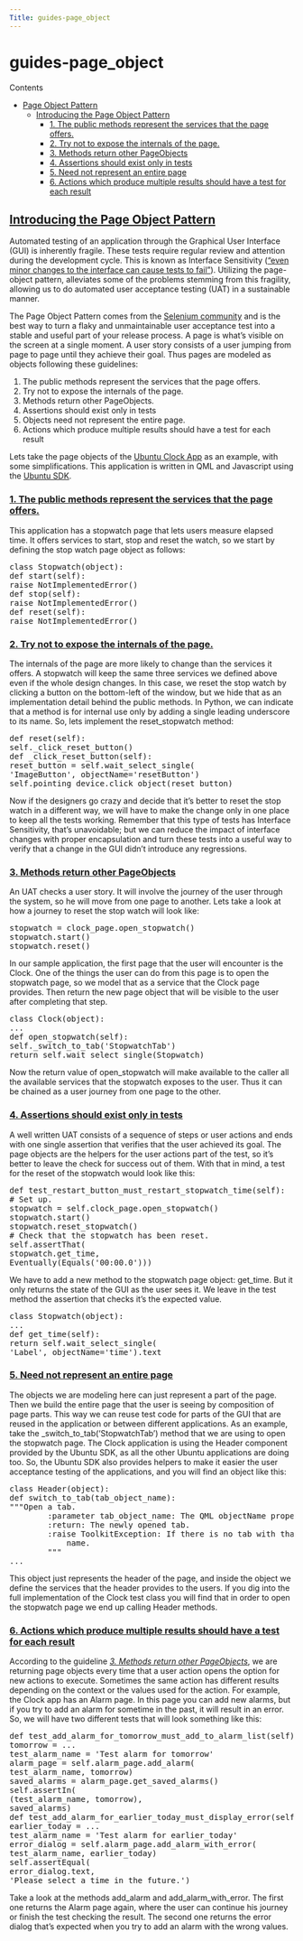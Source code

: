 ```yaml
---
Title: guides-page_object
---
```


# guides-page_object

<p class="topic-title first">Contents</p>
<ul class="simple">
<li><a class="reference internal" href="#page-object-pattern" id="id1">Page Object Pattern</a><ul>
<li><a class="reference internal" href="#introducing-the-page-object-pattern" id="id2">Introducing the Page Object Pattern</a><ul>
<li><a class="reference internal" href="#the-public-methods-represent-the-services-that-the-page-offers" id="id3">1. The public methods represent the services that the page offers.</a></li>
<li><a class="reference internal" href="#try-not-to-expose-the-internals-of-the-page" id="id4">2. Try not to expose the internals of the page.</a></li>
<li><a class="reference internal" href="#methods-return-other-pageobjects" id="id5">3. Methods return other PageObjects</a></li>
<li><a class="reference internal" href="#assertions-should-exist-only-in-tests" id="id6">4. Assertions should exist only in tests</a></li>
<li><a class="reference internal" href="#need-not-represent-an-entire-page" id="id7">5. Need not represent an entire page</a></li>
<li><a class="reference internal" href="#actions-which-produce-multiple-results-should-have-a-test-for-each-result" id="id8">6. Actions which produce multiple results should have a test for each result</a></li>
</ul>
</li>
</ul>
</li>
</ul>
<h2><a class="toc-backref" href="#id2">Introducing the Page Object Pattern</a><a class="headerlink" href="#introducing-the-page-object-pattern" title="Permalink to this headline"></a></h2>
<p>Automated testing of an application through the Graphical User Interface (GUI) is inherently fragile.
These tests require regular review and attention during the development cycle. This is known as Interface Sensitivity (<a class="reference external" href="https://books.google.com/books?isbn=0132797461">&#8220;even minor changes to the interface can cause tests to fail&#8221;</a>).
Utilizing the page-object pattern, alleviates some of the problems stemming from this fragility, allowing us to do automated user acceptance testing (UAT) in a sustainable manner.</p>
<p>The Page Object Pattern comes from the <a class="reference external" href="https://code.google.com/p/selenium/wiki/PageObjects">Selenium community</a> and is the best way to turn a flaky and unmaintainable user acceptance test into a stable and useful
part of your release process. A page is what&#8217;s visible on the screen at a single moment.
A user story consists of a user jumping from page to page until they achieve their goal.
Thus pages are modeled as objects following these guidelines:</p>
<ol class="arabic simple">
<li>The public methods represent the services that the page offers.</li>
<li>Try not to expose the internals of the page.</li>
<li>Methods return other PageObjects.</li>
<li>Assertions should exist only in tests</li>
<li>Objects need not represent the entire page.</li>
<li>Actions which produce multiple results should have a test for each result</li>
</ol>
<p>Lets take the page objects of the <a class="reference external" href="http://bazaar.launchpad.net/~ubuntu-clock-dev/ubuntu-clock-app/trunk/view/399/tests/autopilot/ubuntu_clock_app/emulators.py">Ubuntu Clock App</a> as an example, with some simplifications. This application is written in
QML and Javascript using the <a class="reference external" href="../../platform/sdk/index.md">Ubuntu SDK</a>.</p>
<h3><a class="toc-backref" href="#id3">1. The public methods represent the services that the page offers.</a><a class="headerlink" href="#the-public-methods-represent-the-services-that-the-page-offers" title="Permalink to this headline"></a></h3>
<p>This application has a stopwatch page that lets users measure elapsed
time. It offers services to start, stop and reset the watch, so we start
by defining the stop watch page object as follows:</p>
<pre><span class="k">class</span> <span class="nc">Stopwatch</span><span class="p">(</span><span class="nb">object</span><span class="p">):</span>
<span class="k">def</span> <span class="nf">start</span><span class="p">(</span><span class="bp">self</span><span class="p">):</span>
<span class="k">raise</span> <span class="ne">NotImplementedError</span><span class="p">()</span>
<span class="k">def</span> <span class="nf">stop</span><span class="p">(</span><span class="bp">self</span><span class="p">):</span>
<span class="k">raise</span> <span class="ne">NotImplementedError</span><span class="p">()</span>
<span class="k">def</span> <span class="nf">reset</span><span class="p">(</span><span class="bp">self</span><span class="p">):</span>
<span class="k">raise</span> <span class="ne">NotImplementedError</span><span class="p">()</span>
</pre>
<h3><a class="toc-backref" href="#id4">2. Try not to expose the internals of the page.</a><a class="headerlink" href="#try-not-to-expose-the-internals-of-the-page" title="Permalink to this headline"></a></h3>
<p>The internals of the page are more likely to change than the services it
offers. A stopwatch will keep the same three services we defined above
even if the whole design changes. In this case, we reset the stop watch
by clicking a button on the bottom-left of the window, but we hide that
as an implementation detail behind the public methods. In Python, we can
indicate that a method is for internal use only by adding a single
leading underscore to its name. So, lets implement the reset_stopwatch
method:</p>
<pre><span class="k">def</span> <span class="nf">reset</span><span class="p">(</span><span class="bp">self</span><span class="p">):</span>
<span class="bp">self</span><span class="o">.</span><span class="n">_click_reset_button</span><span class="p">()</span>
<span class="k">def</span> <span class="nf">_click_reset_button</span><span class="p">(</span><span class="bp">self</span><span class="p">):</span>
<span class="n">reset_button</span> <span class="o">=</span> <span class="bp">self</span><span class="o">.</span><span class="n">wait_select_single</span><span class="p">(</span>
<span class="s">&#39;ImageButton&#39;</span><span class="p">,</span> <span class="n">objectName</span><span class="o">=</span><span class="s">&#39;resetButton&#39;</span><span class="p">)</span>
<span class="bp">self</span><span class="o">.</span><span class="n">pointing_device</span><span class="o">.</span><span class="n">click_object</span><span class="p">(</span><span class="n">reset_button</span><span class="p">)</span>
</pre>
<p>Now if the designers go crazy and decide that it&#8217;s better to reset the
stop watch in a different way, we will have to make the change only in
one place to keep all the tests working. Remember that this type of
tests has Interface Sensitivity, that&#8217;s unavoidable; but we can reduce
the impact of interface changes with proper encapsulation and turn these
tests into a useful way to verify that a change in the GUI didn&#8217;t
introduce any regressions.</p>
<span id="page-object-guide-guideline-3"></span><h3><a class="toc-backref" href="#id5">3. Methods return other PageObjects</a><a class="headerlink" href="#methods-return-other-pageobjects" title="Permalink to this headline"></a></h3>
<p>An UAT checks a user story. It will involve the journey of the user
through the system, so he will move from one page to another. Lets take
a look at how a journey to reset the stop watch will look like:</p>
<pre><span class="n">stopwatch</span> <span class="o">=</span> <span class="n">clock_page</span><span class="o">.</span><span class="n">open_stopwatch</span><span class="p">()</span>
<span class="n">stopwatch</span><span class="o">.</span><span class="n">start</span><span class="p">()</span>
<span class="n">stopwatch</span><span class="o">.</span><span class="n">reset</span><span class="p">()</span>
</pre>
<p>In our sample application, the first page that the user will encounter
is the Clock. One of the things the user can do from this page is to
open the stopwatch page, so we model that as a service that the Clock
page provides. Then return the new page object that will be visible to
the user after completing that step.</p>
<pre><span class="k">class</span> <span class="nc">Clock</span><span class="p">(</span><span class="nb">object</span><span class="p">):</span>
<span class="o">...</span>
<span class="k">def</span> <span class="nf">open_stopwatch</span><span class="p">(</span><span class="bp">self</span><span class="p">):</span>
<span class="bp">self</span><span class="o">.</span><span class="n">_switch_to_tab</span><span class="p">(</span><span class="s">&#39;StopwatchTab&#39;</span><span class="p">)</span>
<span class="k">return</span> <span class="bp">self</span><span class="o">.</span><span class="n">wait_select_single</span><span class="p">(</span><span class="n">Stopwatch</span><span class="p">)</span>
</pre>
<p>Now the return value of open_stopwatch will make available to the
caller all the available services that the stopwatch exposes to the
user. Thus it can be chained as a user journey from one page to the
other.</p>
<h3><a class="toc-backref" href="#id6">4. Assertions should exist only in tests</a><a class="headerlink" href="#assertions-should-exist-only-in-tests" title="Permalink to this headline"></a></h3>
<p>A well written UAT consists of a sequence of
steps or user actions and ends with one single assertion that verifies
that the user achieved its goal. The page objects are the helpers for
the user actions part of the test, so it&#8217;s better to leave the check for
success out of them. With that in mind, a test for the reset of the
stopwatch would look like this:</p>
<pre><span class="k">def</span> <span class="nf">test_restart_button_must_restart_stopwatch_time</span><span class="p">(</span><span class="bp">self</span><span class="p">):</span>
<span class="c"># Set up.</span>
<span class="n">stopwatch</span> <span class="o">=</span> <span class="bp">self</span><span class="o">.</span><span class="n">clock_page</span><span class="o">.</span><span class="n">open_stopwatch</span><span class="p">()</span>
<span class="n">stopwatch</span><span class="o">.</span><span class="n">start</span><span class="p">()</span>
<span class="n">stopwatch</span><span class="o">.</span><span class="n">reset_stopwatch</span><span class="p">()</span>
<span class="c"># Check that the stopwatch has been reset.</span>
<span class="bp">self</span><span class="o">.</span><span class="n">assertThat</span><span class="p">(</span>
<span class="n">stopwatch</span><span class="o">.</span><span class="n">get_time</span><span class="p">,</span>
<span class="n">Eventually</span><span class="p">(</span><span class="n">Equals</span><span class="p">(</span><span class="s">&#39;00:00.0&#39;</span><span class="p">)))</span>
</pre>
<p>We have to add a new method to the stopwatch page object: get_time. But
it only returns the state of the GUI as the user sees it. We leave in
the test method the assertion that checks it&#8217;s the expected value.</p>
<pre><span class="k">class</span> <span class="nc">Stopwatch</span><span class="p">(</span><span class="nb">object</span><span class="p">):</span>
<span class="o">...</span>
<span class="k">def</span> <span class="nf">get_time</span><span class="p">(</span><span class="bp">self</span><span class="p">):</span>
<span class="k">return</span> <span class="bp">self</span><span class="o">.</span><span class="n">wait_select_single</span><span class="p">(</span>
<span class="s">&#39;Label&#39;</span><span class="p">,</span> <span class="n">objectName</span><span class="o">=</span><span class="s">&#39;time&#39;</span><span class="p">)</span><span class="o">.</span><span class="n">text</span>
</pre>
<h3><a class="toc-backref" href="#id7">5. Need not represent an entire page</a><a class="headerlink" href="#need-not-represent-an-entire-page" title="Permalink to this headline"></a></h3>
<p>The objects we are modeling here can just represent a part of the page.
Then we build the entire page that the user is seeing by composition of
page parts. This way we can reuse test code for parts of the GUI that
are reused in the application or between different applications. As an
example, take the _switch_to_tab(&#8216;StopwatchTab&#8217;) method that we are
using to open the stopwatch page. The Clock application is using the
Header component provided by the Ubuntu SDK, as all the other Ubuntu
applications are doing too. So, the Ubuntu SDK also provides helpers to
make it easier the user acceptance testing of the applications, and you
will find an object like this:</p>
<pre><span class="k">class</span> <span class="nc">Header</span><span class="p">(</span><span class="nb">object</span><span class="p">):</span>
<span class="k">def</span> <span class="nf">switch_to_tab</span><span class="p">(</span><span class="n">tab_object_name</span><span class="p">):</span>
<span class="sd">&quot;&quot;&quot;Open a tab.</span>
<span class="sd">        :parameter tab_object_name: The QML objectName property of the tab.</span>
<span class="sd">        :return: The newly opened tab.</span>
<span class="sd">        :raise ToolkitException: If there is no tab with that object</span>
<span class="sd">            name.</span>
<span class="sd">        &quot;&quot;&quot;</span>
<span class="o">...</span>
</pre>
<p>This object just represents the header of the page, and inside the
object we define the services that the header provides to the users. If
you dig into the full implementation of the Clock test class you will
find that in order to open the stopwatch page we end up calling Header
methods.</p>
<h3><a class="toc-backref" href="#id8">6. Actions which produce multiple results should have a test for each result</a><a class="headerlink" href="#actions-which-produce-multiple-results-should-have-a-test-for-each-result" title="Permalink to this headline"></a></h3>
<p>According to the guideline <a class="reference internal" href="#page-object-guide-guideline-3"><em>3. Methods return other PageObjects</em></a>, we are returning page objects every time
that a user action opens the option for new actions to execute.
Sometimes the same action has different results depending on the context
or the values used for the action. For example, the Clock app has an
Alarm page. In this page you can add new alarms, but if you try to add
an alarm for sometime in the past, it will result in an error. So, we
will have two different tests that will look something like this:</p>
<pre><span class="k">def</span> <span class="nf">test_add_alarm_for_tomorrow_must_add_to_alarm_list</span><span class="p">(</span><span class="bp">self</span><span class="p">):</span>
<span class="n">tomorrow</span> <span class="o">=</span> <span class="o">...</span>
<span class="n">test_alarm_name</span> <span class="o">=</span> <span class="s">&#39;Test alarm for tomorrow&#39;</span>
<span class="n">alarm_page</span> <span class="o">=</span> <span class="bp">self</span><span class="o">.</span><span class="n">alarm_page</span><span class="o">.</span><span class="n">add_alarm</span><span class="p">(</span>
<span class="n">test_alarm_name</span><span class="p">,</span> <span class="n">tomorrow</span><span class="p">)</span>
<span class="n">saved_alarms</span> <span class="o">=</span> <span class="n">alarm_page</span><span class="o">.</span><span class="n">get_saved_alarms</span><span class="p">()</span>
<span class="bp">self</span><span class="o">.</span><span class="n">assertIn</span><span class="p">(</span>
<span class="p">(</span><span class="n">test_alarm_name</span><span class="p">,</span> <span class="n">tomorrow</span><span class="p">),</span>
<span class="n">saved_alarms</span><span class="p">)</span>
<span class="k">def</span> <span class="nf">test_add_alarm_for_earlier_today_must_display_error</span><span class="p">(</span><span class="bp">self</span><span class="p">):</span>
<span class="n">earlier_today</span> <span class="o">=</span> <span class="o">...</span>
<span class="n">test_alarm_name</span> <span class="o">=</span> <span class="s">&#39;Test alarm for earlier_today&#39;</span>
<span class="n">error_dialog</span> <span class="o">=</span> <span class="bp">self</span><span class="o">.</span><span class="n">alarm_page</span><span class="o">.</span><span class="n">add_alarm_with_error</span><span class="p">(</span>
<span class="n">test_alarm_name</span><span class="p">,</span> <span class="n">earlier_today</span><span class="p">)</span>
<span class="bp">self</span><span class="o">.</span><span class="n">assertEqual</span><span class="p">(</span>
<span class="n">error_dialog</span><span class="o">.</span><span class="n">text</span><span class="p">,</span>
<span class="s">&#39;Please select a time in the future.&#39;</span><span class="p">)</span>
</pre>
<p>Take a look at the methods add_alarm and add_alarm_with_error. The
first one returns the Alarm page again, where the user can continue his
journey or finish the test checking the result. The second one returns
the error dialog that&#8217;s expected when you try to add an alarm with the
wrong values.</p>
